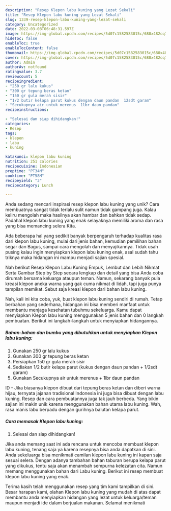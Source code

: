 ```yaml
---
description: "Resep Klepon labu kuning yang Lezat Sekali"
title: "Resep Klepon labu kuning yang Lezat Sekali"
slug: 1339-resep-klepon-labu-kuning-yang-lezat-sekali
category: Uncategorized
date: 2022-03-08T06:48:31.597Z
image: https://img-global.cpcdn.com/recipes/5d07c1582583015c/680x482cq70/klepon-labu-kuning-foto-resep-utama.jpg
hideToc: false
enableToc: true
enableTocContent: false
thumbnail: https://img-global.cpcdn.com/recipes/5d07c1582583015c/680x482cq70/klepon-labu-kuning-foto-resep-utama.jpg
cover: https://img-global.cpcdn.com/recipes/5d07c1582583015c/680x482cq70/klepon-labu-kuning-foto-resep-utama.jpg
author: Admin
authorAv: notfound
ratingvalue: 3.7
reviewcount: 5
recipeingredient:
- "250 gr lalu kukus"
- "300 gr tepung beras ketan"
- "150 gr gula merah sisir"
- "1/2 butir kelapa parut kukus dengan daun pandan  12sdt garam"
- "Secukupnya air untuk merenus  1lbr daun pandan"
recipeinstructions:

- "Selesai dan siap dihidangkan!"
categories:
- Resep
tags:
- klepon
- labu
- kuning

katakunci: klepon labu kuning 
nutrition: 251 calories
recipecuisine: Indonesian
preptime: "PT34M"
cooktime: "PT58M"
recipeyield: "3"
recipecategory: Lunch

---
```





Anda sedang mencari inspirasi resep klepon labu kuning yang unik? Cara membuatnya sangat tidak terlalu sulit namun tidak gampang juga. Kalau keliru mengolah maka hasilnya akan hambar dan bahkan tidak sedap. Padahal klepon labu kuning yang enak selayaknya memiliki aroma dan rasa yang bisa memancing selera Kita.





Ada beberapa hal yang sedikit banyak berpengaruh terhadap kualitas rasa dari klepon labu kuning, mulai dari jenis bahan, kemudian pemilihan bahan segar dan Bagus, sampai cara mengolah dan menyajikannya. Tidak usah pusing kalau ingin menyiapkan klepon labu kuning enak,      asal sudah tahu triknya maka hidangan ini mampu menjadi sajian spesial.














Nah berikut Resep Klepon Labu Kuning Empuk, Lembut dan Lebih Nikmat Serta Gambar Step by Step secara lengkap dan detail yang bisa Anda coba dirumah bersama keluarga ataupun teman. Namun, sekarang banyak pula kreasi klepon aneka warna yang gak cuma nikmat di lidah, tapi juga punya tampilan memikat. Sebut saja kreasi klepon dari bahan labu kuning.






Nah, kali ini kita coba, yuk, buat klepon labu kuning sendiri di rumah. Tetap berbahan yang sederhana, hidangan ini bisa memberi manfaat untuk membantu menjaga kesehatan tubuhmu sekeluarga. Kamu dapat menyiapkan Klepon labu kuning menggunakan 5 jenis bahan dan 0 langkah pembuatan. Berikut ini langkah-langkah untuk menyiapkan hidangannya.

<!--inarticleads1-->

##### Bahan-bahan dan bumbu yang dibutuhkan untuk menyiapkan Klepon labu kuning:

1. Gunakan 250 gr lalu kukus
1. Gunakan 300 gr tepung beras ketan
1. Persiapkan 150 gr gula merah sisir
1. Sediakan 1/2 butir kelapa parut (kukus dengan daun pandan + 1/2sdt garam)
1. Gunakan Secukupnya air untuk merenus + 1lbr daun pandan


ID - Jika biasanya klepon dibuat dari tepung beras ketan dan diberi warna hijau, ternyata jajanan tradisional Indonesia ini juga bisa dibuat dengan labu kuning. Resep dan cara pembuatannya juga tak jauh berbeda. Yang bikin sajian ini makin unik karena menggunakan bahan utama labu kuning. Wah, rasa manis labu berpadu dengan gurihnya balutan kelapa parut. 

<!--inarticleads2-->

##### Cara memasak Klepon labu kuning:


1. Selesai dan siap dihidangkan!

Jika anda memang saat ini ada rencana untuk mencoba membuat klepon labu kuning, tenang saja ya karena resepnya bisa anda dapatkan di sini. Anda sekeluarga bisa menikmati camilan klepon labu kuning ini kapan saja sesuai selera. Dengan adanya tambahan bahan taburan berupa kelapa parut yang dikukus, tentu saja akan menambah sempurna kelezatan cita. Namun memang menggunakan bahan dari Labu kuning. Berikut ini resep membuat klepon labu kuning yang enak. 

Terima kasih telah menggunakan resep yang tim kami tampilkan di sini. Besar harapan kami, olahan Klepon labu kuning yang mudah di atas dapat membantu anda menyiapkan hidangan yang lezat untuk keluarga/teman maupun menjadi ide dalam berjualan makanan. Selamat menikmati
